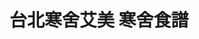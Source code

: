 ---
title: "台北寒舍艾美 寒舍食譜"
description: "台北寒舍艾美 寒舍食譜"
layout: shop
keywords:
  - 美食競賽
  - 台灣美食
  - 美食精選
datePublished: "2025-06-30"
dateModified: "2025-07-07"
city: "台北市"
district: "信義區"
address: "台北市信義區松仁路38號2樓"
phone: "0266225820"
geo: "25.03820629645968, 121.56805539107738"
google_map: "https://maps.app.goo.gl/JQBae3swo4nkLsJU6"
footinder: "https://footinder.com.tw/%E5%8F%B0%E5%8C%97%E5%B8%82%E4%BF%A1%E7%BE%A9%E5%8D%80/138/"
official: "https://www.lemeridien-taipei.com/websev?lang=zh-tw&ref=pages&id=4"
award:
  - name: "500盤"
    year: "2024"
    entries:
      - dishes:
          - "花膠雞粥"
          - "脆皮先知鴨"

---